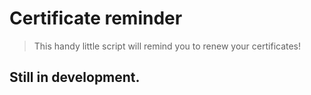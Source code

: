 # Certificate reminder

> This handy little script will remind you to renew your certificates!

## Still in development.
